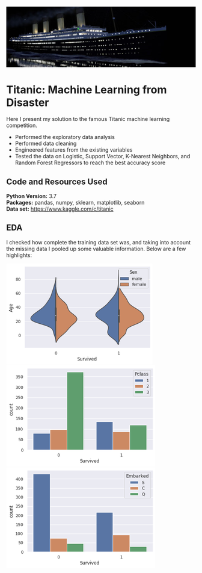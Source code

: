 ![](https://github.com/yeegorski/titanic_logistic/blob/master/titanic.png)
# Titanic: Machine Learning from Disaster
Here I present my solution to the famous Titanic machine learning competition.

* Performed the exploratory data analysis
* Performed data cleaning
* Engineered features from the existing variables
* Tested the data on Logistic, Support Vector, K-Nearest Neighbors, and Random Forest Regressors to reach the best accuracy score

## Code and Resources Used
**Python Version:** 3.7  
**Packages:** pandas, numpy, sklearn, matplotlib, seaborn  
**Data set:** https://www.kaggle.com/c/titanic

## EDA
I checked how complete the training data set was, and taking into account the missing data I pooled up some valuable information. Below are a few highlights:

![alt text](https://github.com/yeegorski/titanic_logistic/blob/master/age_sex_dist.png "Age Distribution by Sex and Survival")
![alt text](https://github.com/yeegorski/titanic_logistic/blob/master/pclass_countplot.png "Survivals by Passenger Class")
![alt text](https://github.com/yeegorski/titanic_logistic/blob/master/embark_countplot.png "Survivals by Port")



